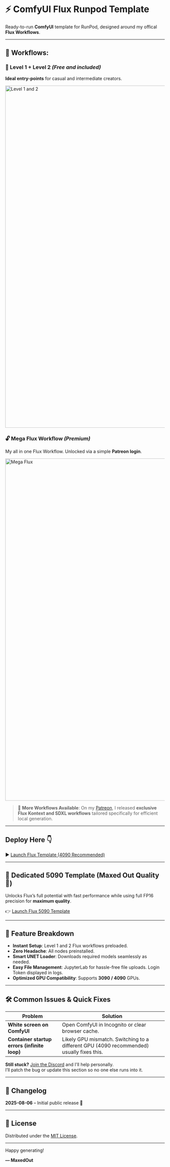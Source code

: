 # ⚡️ ComfyUI Flux Runpod Template

Ready-to-run **ComfyUI** template for RunPod, designed around my offical **Flux Workflows**.

---

## 🧠 Workflows:

### 💪 Level 1 + Level 2 _(Free and included)_
**Ideal entry-points** for casual and intermediate creators.

<img width="1080" alt="Level 1 and 2" src="https://github.com/user-attachments/assets/d70aa818-b6fa-4f1a-9ed5-b0e12589e61c" />

### 🔓 Mega Flux Workflow _(Premium)_
My all in one Flux Workflow. Unlocked via a simple **Patreon login**.

<img width="1080" alt="Mega Flux" src="https://github.com/user-attachments/assets/fbe99440-d4ed-412d-881c-d456a811a802" />

> 
> 📌 **More Workflows Available**:
> On my [Patreon](https://www.patreon.com/MaxedOut99), I released **exclusive Flux Kontext and SDXL workflows** tailored specifically for efficient local generation.

---

## Deploy Here 👇

▶️ [Launch Flux Template (4090 Recommended)](https://console.runpod.io/deploy?template=f7q274yd7u&ref=q513csod)

---

## 🚀 Dedicated 5090 Template (**Maxed Out** Quality 🤯)
Unlocks Flux’s full potential with fast performance while using full FP16 precision for **maximum quality**.

👉 [Launch Flux 5090 Template](https://console.runpod.io/deploy?template=9gp9erptr8&ref=q513csod)

---

## 🔎 Feature Breakdown

- **Instant Setup**: Level 1 and 2 Flux workflows preloaded.
- **Zero Headache**: All nodes preinstalled.
- **Smart UNET Loader**: Downloads required models seamlessly as needed.
- **Easy File Management**: JupyterLab for hassle-free file uploads. Login Token displayed in logs.
- **Optimized GPU Compatibility**: Supports **3090 / 4090** GPUs.

---

## 🛠️ Common Issues & Quick Fixes

| Problem | Solution |
|---------|----------|
| **White screen on ComfyUI** | Open ComfyUI in Incognito or clear browser cache. |
| **Container startup errors (infinite loop)** | Likely GPU mismatch. Switching to a different GPU (4090 recommended) usually fixes this. |

**Still stuck?** [Join the Discord](https://discord.com/channels/1354961457476927650/1354961801015726299) and I'll help personally.  
I’ll patch the bug or update this section so no one else runs into it.

---

## 📅 Changelog

**2025-08-06** – Initial public release 🎉

---

## 📄 License

Distributed under the [MIT License](LICENSE).

---

Happy generating!  

**— MaxedOut**
